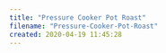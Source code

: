```yaml
---
title: "Pressure Cooker Pot Roast"
filename: "Pressure-Cooker-Pot-Roast"
created: 2020-04-19 11:45:28
---
```

